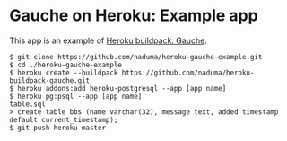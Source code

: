 # Gauche on Heroku: Example app

This app is an example of [Heroku buildpack: Gauche][heroku-buildpack-gauche].

    $ git clone https://github.com/naduma/heroku-gauche-example.git
    $ cd ./heroku-gauche-example
    $ heroku create --buildpack https://github.com/naduma/heroku-buildpack-gauche.git
    $ heroku addons:add heroku-postgresql --app [app name]
    $ heroku pg:psql --app [app name]
    table.sql
    > create table bbs (name varchar(32), message text, added timestamp default current_timestamp);
    $ git push heroku master

[heroku-buildpack-gauche]: https://github.com/naduma/heroku-buildpack-gauche
